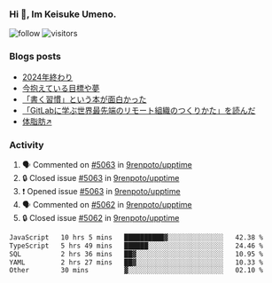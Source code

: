 ### Hi 👋, Im Keisuke Umeno.

<!--
**9renpoto/9renpoto** is a ✨ _special_ ✨ repository because its `README.md` (this file) appears on your GitHub profile.

Here are some ideas to get you started:

- 🔭 I’m currently working on ...
- 🌱 I’m currently learning ...
- 👯 I’m looking to collaborate on ...
- 🤔 I’m looking for help with ...
- 💬 Ask me about ...
- 📫 How to reach me: ...
- 😄 Pronouns: ...
- ⚡ Fun fact: ...
-->

![follow](https://img.shields.io/github/followers/9renpoto?label=Follow&style=social)
![visitors](https://komarev.com/ghpvc/?username=9renpoto&label=Profile%20views&color=0e75b6&style=flat)

### Blogs posts

<!-- BLOG-POST-LIST:START -->
- [2024年終わり](https://9renpoto.win/entry/2024/12/31/2024-end)
- [今抱えている目標や夢](https://9renpoto.win/entry/2024/12/02/objective)
- [「書く習慣」という本が面白かった](https://9renpoto.win/entry/2024/11/11/leave_a_feeling_sad)
- [「GitLabに学ぶ世界最先端のリモート組織のつくりかた」を読んだ](https://9renpoto.win/entry/2024/09/10/remote_organization)
- [体脂肪↗](https://9renpoto.win/entry/2024/08/12/gaining_fat)
<!-- BLOG-POST-LIST:END -->

### Activity

<!--START_SECTION:activity-->
1. 🗣 Commented on [#5063](https://github.com/9renpoto/upptime/issues/5063#issuecomment-2585622044) in [9renpoto/upptime](https://github.com/9renpoto/upptime)
2. 🔒 Closed issue [#5063](https://github.com/9renpoto/upptime/issues/5063) in [9renpoto/upptime](https://github.com/9renpoto/upptime)
3. ❗ Opened issue [#5063](https://github.com/9renpoto/upptime/issues/5063) in [9renpoto/upptime](https://github.com/9renpoto/upptime)
4. 🗣 Commented on [#5062](https://github.com/9renpoto/upptime/issues/5062#issuecomment-2585612609) in [9renpoto/upptime](https://github.com/9renpoto/upptime)
5. 🔒 Closed issue [#5062](https://github.com/9renpoto/upptime/issues/5062) in [9renpoto/upptime](https://github.com/9renpoto/upptime)
<!--END_SECTION:activity-->

<!--START_SECTION:waka-->

```txt
JavaScript   10 hrs 5 mins   ██████████▓░░░░░░░░░░░░░░   42.38 %
TypeScript   5 hrs 49 mins   ██████░░░░░░░░░░░░░░░░░░░   24.46 %
SQL          2 hrs 36 mins   ██▓░░░░░░░░░░░░░░░░░░░░░░   10.95 %
YAML         2 hrs 27 mins   ██▓░░░░░░░░░░░░░░░░░░░░░░   10.33 %
Other        30 mins         ▓░░░░░░░░░░░░░░░░░░░░░░░░   02.10 %
```

<!--END_SECTION:waka-->
